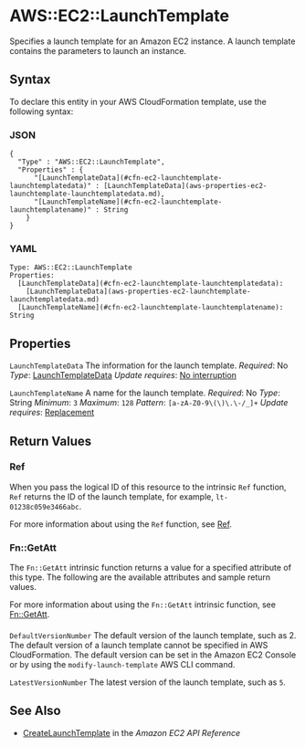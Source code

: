# AWS::EC2::LaunchTemplate<a name="aws-resource-ec2-launchtemplate"></a>

Specifies a launch template for an Amazon EC2 instance\. A launch template contains the parameters to launch an instance\.

## Syntax<a name="aws-resource-ec2-launchtemplate-syntax"></a>

To declare this entity in your AWS CloudFormation template, use the following syntax:

### JSON<a name="aws-resource-ec2-launchtemplate-syntax.json"></a>

```
{
  "Type" : "AWS::EC2::LaunchTemplate",
  "Properties" : {
      "[LaunchTemplateData](#cfn-ec2-launchtemplate-launchtemplatedata)" : [LaunchTemplateData](aws-properties-ec2-launchtemplate-launchtemplatedata.md),
      "[LaunchTemplateName](#cfn-ec2-launchtemplate-launchtemplatename)" : String
    }
}
```

### YAML<a name="aws-resource-ec2-launchtemplate-syntax.yaml"></a>

```
Type: AWS::EC2::LaunchTemplate
Properties:
  [LaunchTemplateData](#cfn-ec2-launchtemplate-launchtemplatedata):
    [LaunchTemplateData](aws-properties-ec2-launchtemplate-launchtemplatedata.md)
  [LaunchTemplateName](#cfn-ec2-launchtemplate-launchtemplatename): String
```

## Properties<a name="aws-resource-ec2-launchtemplate-properties"></a>

`LaunchTemplateData`  <a name="cfn-ec2-launchtemplate-launchtemplatedata"></a>
The information for the launch template\.
*Required*: No
*Type*: [LaunchTemplateData](aws-properties-ec2-launchtemplate-launchtemplatedata.md)
*Update requires*: [No interruption](https://docs.aws.amazon.com/AWSCloudFormation/latest/UserGuide/using-cfn-updating-stacks-update-behaviors.html#update-no-interrupt)

`LaunchTemplateName`  <a name="cfn-ec2-launchtemplate-launchtemplatename"></a>
A name for the launch template\.
*Required*: No
*Type*: String
*Minimum*: `3`
*Maximum*: `128`
*Pattern*: `[a-zA-Z0-9\(\)\.\-/_]+`
*Update requires*: [Replacement](https://docs.aws.amazon.com/AWSCloudFormation/latest/UserGuide/using-cfn-updating-stacks-update-behaviors.html#update-replacement)

## Return Values<a name="aws-resource-ec2-launchtemplate-return-values"></a>

### Ref<a name="aws-resource-ec2-launchtemplate-return-values-ref"></a>

When you pass the logical ID of this resource to the intrinsic `Ref` function, `Ref` returns the ID of the launch template, for example, `lt-01238c059e3466abc`\.

For more information about using the `Ref` function, see [Ref](https://docs.aws.amazon.com/AWSCloudFormation/latest/UserGuide/intrinsic-function-reference-ref.html)\.

### Fn::GetAtt<a name="aws-resource-ec2-launchtemplate-return-values-fn--getatt"></a>

The `Fn::GetAtt` intrinsic function returns a value for a specified attribute of this type\. The following are the available attributes and sample return values\.

For more information about using the `Fn::GetAtt` intrinsic function, see [Fn::GetAtt](https://docs.aws.amazon.com/AWSCloudFormation/latest/UserGuide/intrinsic-function-reference-getatt.html)\.

#### <a name="aws-resource-ec2-launchtemplate-return-values-fn--getatt-fn--getatt"></a>

`DefaultVersionNumber`  <a name="DefaultVersionNumber-fn::getatt"></a>
The default version of the launch template, such as 2\.
The default version of a launch template cannot be specified in AWS CloudFormation\. The default version can be set in the Amazon EC2 Console or by using the `modify-launch-template` AWS CLI command\.

`LatestVersionNumber`  <a name="LatestVersionNumber-fn::getatt"></a>
The latest version of the launch template, such as `5`\.

## See Also<a name="aws-resource-ec2-launchtemplate--seealso"></a>
+ [ CreateLaunchTemplate](https://docs.aws.amazon.com/AWSEC2/latest/APIReference/API_CreateLaunchTemplate.html) in the *Amazon EC2 API Reference*
